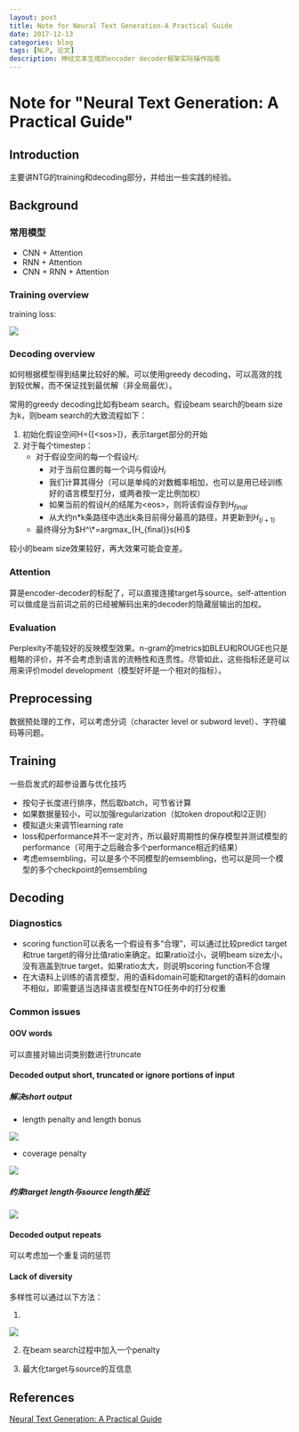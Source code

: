 ```yaml
---
layout: post 
title: Note for Neural Text Generation-A Practical Guide 
date: 2017-12-13 
categories: blog 
tags: [NLP, 论文] 
description: 神经文本生成的encoder decoder框架实际操作指南 
---
```


# Note for "Neural Text Generation: A Practical Guide"

## Introduction

主要讲NTG的training和decoding部分，并给出一些实践的经验。

## Background

### 常用模型

* CNN + Attention
* RNN + Attention
* CNN + RNN + Attention

### Training overview

training loss:

![](http://odjt9j2ec.bkt.clouddn.com/ntg-guide-1.png)


### Decoding overview

如何根据模型得到结果比较好的解。可以使用greedy decoding，可以高效的找到较优解，而不保证找到最优解（非全局最优）。

常用的greedy decoding比如有beam search。假设beam search的beam size为k，则beam search的大致流程如下：

1. 初始化假设空间H={[\<sos\>]}，表示target部分的开始
2. 对于每个timestep：
	* 对于假设空间的每一个假设$H_i$:
		* 对于当前位置的每一个词与假设$H_i$
		* 我们计算其得分（可以是单纯的对数概率相加，也可以是用已经训练好的语言模型打分，或两者按一定比例加权）
		* 如果当前的假设$H_i$的结尾为\<eos\>，则将该假设存到$H_{final}$
		* 从大约n*k条路径中选出k条目前得分最高的路径，并更新到$H_{(i+1)}$
	* 最终得分为$H^\*=argmax_{H_{final}}s(H)$
	
	
较小的beam size效果较好，再大效果可能会变差。

### Attention

算是encoder-decoder的标配了，可以直接连接target与source。self-attention可以做成是当前词之前的已经被解码出来的decoder的隐藏层输出的加权。

### Evaluation

Perplexity不能较好的反映模型效果。n-gram的metrics如BLEU和ROUGE也只是粗略的评价，并不会考虑到语言的流畅性和连贯性。尽管如此，这些指标还是可以用来评价model development（模型好坏是一个相对的指标）。

## Preprocessing

数据预处理的工作，可以考虑分词（character level or subword level）、字符编码等问题。

## Training

一些启发式的超参设置与优化技巧

* 按句子长度进行排序，然后取batch，可节省计算
* 如果数据量较小，可以加强regularization（如token dropout和l2正则）
* 模拟退火来调节learning rate
* loss和performance并不一定对齐，所以最好周期性的保存模型并测试模型的performance（可用于之后融合多个performance相近的结果）
* 考虑emsembling，可以是多个不同模型的emsembling，也可以是同一个模型的多个checkpoint的emsembling



## Decoding

### Diagnostics

* scoring function可以表名一个假设有多“合理”，可以通过比较predict target和true target的得分比值ratio来确定。如果ratio过小，说明beam size太小，没有涵盖到true target，如果ratio太大，则说明scoring function不合理
* 在大语料上训练的语言模型，用的语料domain可能和target的语料的domain不相似，即需要适当选择语言模型在NTG任务中的打分权重


### Common issues

#### OOV words

可以直接对输出词类别数进行truncate

#### Decoded output short, truncated or ignore portions of input

##### 解决short output

* length penalty and length bonus

![](http://odjt9j2ec.bkt.clouddn.com/ntg-guide-2.png)

* coverage penalty

![](http://odjt9j2ec.bkt.clouddn.com/ntg-guide-3.png)

##### 约束target length与source length接近

![](http://odjt9j2ec.bkt.clouddn.com/ntg-guide-4.png)

#### Decoded output repeats

可以考虑加一个重复词的惩罚

#### Lack of diversity

多样性可以通过以下方法：

1. 
![](http://odjt9j2ec.bkt.clouddn.com/ntg-guide-5.png)

2. 在beam search过程中加入一个penalty

3. 最大化target与source的互信息

## References

[Neural Text Generation: A Practical Guide](https://arxiv.org/pdf/1711.09534.pdf)



